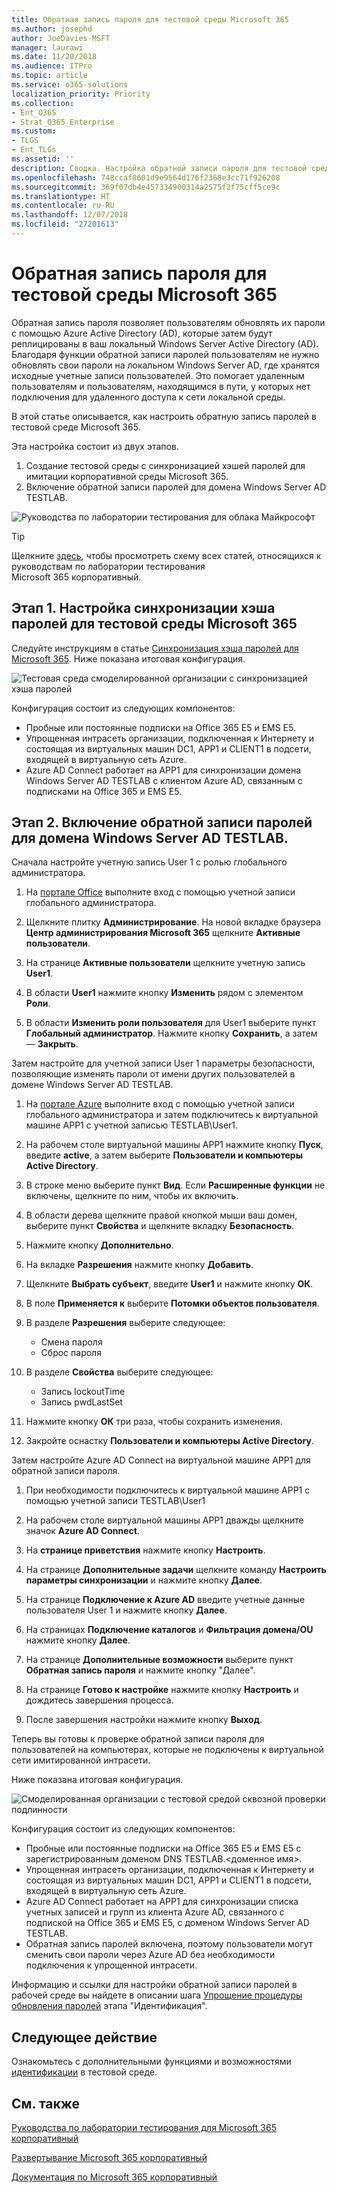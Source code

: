 ```yaml
---
title: Обратная запись пароля для тестовой среды Microsoft 365
ms.author: josephd
author: JoeDavies-MSFT
manager: laurawi
ms.date: 11/20/2018
ms.audience: ITPro
ms.topic: article
ms.service: o365-solutions
localization_priority: Priority
ms.collection:
- Ent_O365
- Strat_O365_Enterprise
ms.custom:
- TLGS
- Ent_TLGs
ms.assetid: ''
description: Сводка. Настройка обратной записи пароля для тестовой среды Microsoft 365
ms.openlocfilehash: 748ccaf8601d9e9564d176f2368e3cc71f926208
ms.sourcegitcommit: 369f07db4e457334900314a2575f2f75cff5ce9c
ms.translationtype: HT
ms.contentlocale: ru-RU
ms.lasthandoff: 12/07/2018
ms.locfileid: "27201613"
---
```

# <a name="password-writeback-for-your-microsoft-365-test-environment"></a>Обратная запись пароля для тестовой среды Microsoft 365

Обратная запись пароля позволяет пользователям обновлять их пароли с помощью Azure Active Directory (AD), которые затем будут реплицированы в ваш локальный Windows Server Active Directory (AD). Благодаря функции обратной записи паролей пользователям не нужно обновлять свои пароли на локальном Windows Server AD, где хранятся исходные учетные записи пользователей. Это помогает удаленным пользователям и пользователям, находящимся в пути, у которых нет подключения для удаленного доступа к сети локальной среды.

В этой статье описывается, как настроить обратную запись паролей в тестовой среде Microsoft 365.

Эта настройка состоит из двух этапов.

1.  Создание тестовой среды с синхронизацией хэшей паролей для имитации корпоративной среды Microsoft 365.
2.  Включение обратной записи паролей для домена Windows Server AD TESTLAB.
    
![Руководства по лаборатории тестирования для облака Майкрософт](media/m365-enterprise-test-lab-guides/cloud-tlg-icon.png) 
    
> [!TIP]
> Щелкните [здесь](https://aka.ms/m365etlgstack), чтобы просмотреть схему всех статей, относящихся к руководствам по лаборатории тестирования Microsoft 365 корпоративный.
  
## <a name="phase-1-configure-password-hash-synchronization-for-your-microsoft-365-test-environment"></a>Этап 1. Настройка синхронизации хэша паролей для тестовой среды Microsoft 365

Следуйте инструкциям в статье [Синхронизация хэша паролей для Microsoft 365](password-hash-sync-m365-ent-test-environment.md). Ниже показана итоговая конфигурация.
  
![Тестовая среда смоделированной организации с синхронизацией хэша паролей](media/pass-through-auth-m365-ent-test-environment/Phase1.png)
  
Конфигурация состоит из следующих компонентов: 
  
- Пробные или постоянные подписки на Office 365 E5 и EMS E5.
- Упрощенная интрасеть организации, подключенная к Интернету и состоящая из виртуальных машин DC1, APP1 и CLIENT1 в подсети, входящей в виртуальную сеть Azure. 
- Azure AD Connect работает на APP1 для синхронизации домена Windows Server AD TESTLAB с клиентом Azure AD, связанным с подписками на Office 365 и EMS E5.

## <a name="phase-2-enable-password-writeback-for-the-testlab-windows-server-ad-domain"></a>Этап 2. Включение обратной записи паролей для домена Windows Server AD TESTLAB.

Сначала настройте учетную запись User 1 с ролью глобального администратора.

1. На [портале Office](https://office.com) выполните вход с помощью учетной записи глобального администратора.

2. Щелкните плитку **Администрирование**. На новой вкладке браузера **Центр администрирования Microsoft 365** щелкните **Активные пользователи**.
 
3. На странице **Активные пользователи** щелкните учетную запись **User1**.

4. В области **User1** нажмите кнопку **Изменить** рядом с элементом **Роли**.

5. В области **Изменить роли пользователя** для User1 выберите пункт **Глобальный администратор**. Нажмите кнопку **Сохранить**, а затем — **Закрыть**.

Затем настройте для учетной записи User 1 параметры безопасности, позволяющие изменять пароли от имени других пользователей в домене Windows Server AD TESTLAB.

1. На [портале Azure](https://portal.azure.com) выполните вход с помощью учетной записи глобального администратора и затем подключитесь к виртуальной машине APP1 с учетной записью TESTLAB\User1.

2.  На рабочем столе виртуальной машины APP1 нажмите кнопку **Пуск**, введите **active**, а затем выберите **Пользователи и компьютеры Active Directory**.

3. В строке меню выберите пункт **Вид**. Если **Расширенные функции** не включены, щелкните по ним, чтобы их включить.

4. В области дерева щелкните правой кнопкой мыши ваш домен, выберите пункт **Свойства** и щелкните вкладку **Безопасность**.

5. Нажмите кнопку **Дополнительно**.

6. На вкладке **Разрешения** нажмите кнопку **Добавить**.

7. Щелкните **Выбрать субъект**, введите **User1** и нажмите кнопку **ОК**.

8. В поле **Применяется к** выберите **Потомки объектов пользователя**.

9. В разделе **Разрешения** выберите следующее:

    - Смена пароля
    - Сброс пароля

10. В разделе **Свойства** выберите следующее:
    - Запись lockoutTime
    - Запись pwdLastSet

11. Нажмите кнопку **ОК** три раза, чтобы сохранить изменения.

12. Закройте оснастку **Пользователи и компьютеры Active Directory**.

Затем настройте Azure AD Connect на виртуальной машине APP1 для обратной записи пароля.

1. При необходимости подключитесь к виртуальной машине APP1 с помощью учетной записи TESTLAB\User1

2. На рабочем столе виртуальной машины APP1 дважды щелкните значок **Azure AD Connect**.

3. На **странице приветствия** нажмите кнопку **Настроить**.

4. На странице **Дополнительные задачи** щелкните команду **Настроить параметры синхронизации** и нажмите кнопку **Далее**.

5. На странице **Подключение к Azure AD** введите учетные данные пользователя User 1 и нажмите кнопку **Далее**.

6. На страницах **Подключение каталогов** и **Фильтрация домена/OU** нажмите кнопку **Далее**.

7. На странице **Дополнительные возможности** выберите пункт **Обратная запись пароля** и нажмите кнопку "Далее". 

8. На странице **Готово к настройке** нажмите кнопку **Настроить** и дождитесь завершения процесса.

9. После завершения настройки нажмите кнопку **Выход**.

Теперь вы готовы к проверке обратной записи пароля для пользователей на компьютерах, которые не подключены к виртуальной сети имитированной интрасети.

Ниже показана итоговая конфигурация.

![Смоделированная организации с тестовой средой сквозной проверки подлинности](media/pass-through-auth-m365-ent-test-environment/Phase1.png)

Конфигурация состоит из следующих компонентов:

- Пробные или постоянные подписки на Office 365 E5 и EMS E5 с зарегистрированным доменом DNS TESTLAB.\<доменное имя>.
- Упрощенная интрасеть организации, подключенная к Интернету и состоящая из виртуальных машин DC1, APP1 и CLIENT1 в подсети, входящей в виртуальную сеть Azure. 
- Azure AD Connect работает на APP1 для синхронизации списка учетных записей и групп из клиента Azure AD, связанного с подпиской на Office 365 и EMS E5, с доменом Windows Server AD TESTLAB. 
- Обратная запись паролей включена, поэтому пользователи могут сменить свои пароли через Azure AD без необходимости подключения к упрощенной интрасети.

Информацию и ссылки для настройки обратной записи паролей в рабочей среде вы найдете в описании шага [Упрощение процедуры обновления паролей](identity-password-writeback.md) этапа "Идентификация".

## <a name="next-step"></a>Следующее действие

Ознакомьтесь с дополнительными функциями и возможностями [идентификации](m365-enterprise-test-lab-guides.md#identity) в тестовой среде.

## <a name="see-also"></a>См. также

[Руководства по лаборатории тестирования для Microsoft 365 корпоративный](m365-enterprise-test-lab-guides.md)

[Развертывание Microsoft 365 корпоративный](deploy-microsoft-365-enterprise.md)

[Документация по Microsoft 365 корпоративный](https://docs.microsoft.com/microsoft-365-enterprise/)


